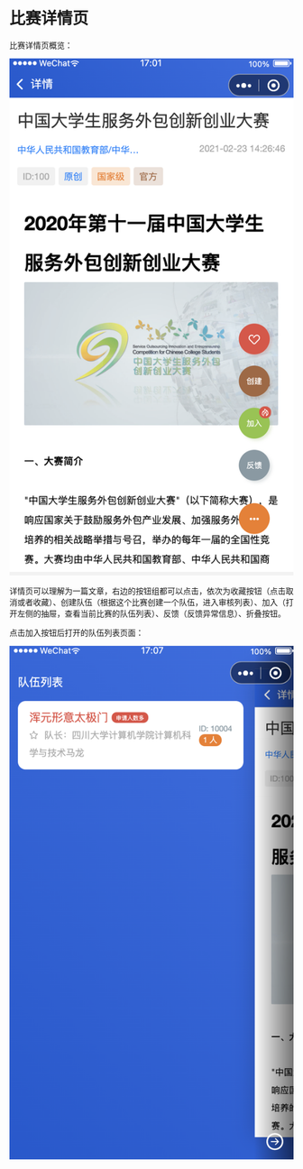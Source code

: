 # 比赛详情页

比赛详情页概览：

![&#x6982;&#x89C8;](../../../.gitbook/assets/image%20%2823%29.png)

详情页可以理解为一篇文章，右边的按钮组都可以点击，依次为收藏按钮（点击取消或者收藏）、创建队伍（根据这个比赛创建一个队伍，进入审核列表）、加入（打开左侧的抽屉，查看当前比赛的队伍列表）、反馈（反馈异常信息）、折叠按钮。

点击加入按钮后打开的队伍列表页面：

![&#x8BE6;&#x60C5;](../../../.gitbook/assets/image%20%2845%29.png)



